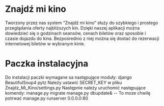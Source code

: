 # Znajdź mi kino
Tworzony przez nas system “Znajdź mi kino” służy do szybkiego i prostego przeglądania 
oferty najbliższych kin. Dzięki naszej aplikacji można dowiedzieć się o godzinach seansów, 
cenach biletów oraz sposobie i czasie dojazdu do kina. Bezpośrednio z niej można się dostać 
do rezerwacji internetowej biletów w wybranym kinie.

# Paczka instalacyjna
Do instalacji paczki wymagane sa następujące moduły:
  django
  BeautifulSoup4
  pytz
Należy ustawić SECRET_KEY w pliku Znajdz_Mi_Kino/settings.py
Następnie należy uruchomić następujące komendy:
  manage.py migrate
  manage.py dbupdate& -- To moze chwilę potrwać
  manage.py runserver 0.0.0.0:80
